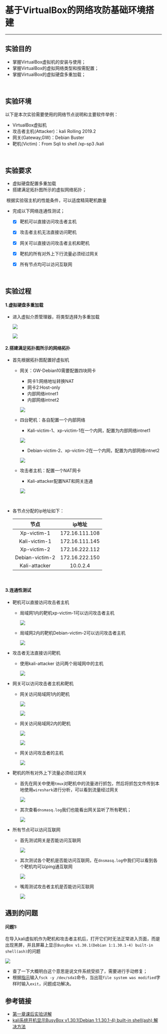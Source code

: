# 基于VirtualBox的网络攻防基础环境搭建

---

## 实验目的

* 掌握VirtualBox虚拟机的安装与使用；
* 掌握VirtualBox的虚拟网络类型和按需配置；
* 掌握VirtualBox的虚拟硬盘多重加载；

<br>

## 实验环境

以下是本次实验需要使用的网络节点说明和主要软件举例：

* VirtualBox虚拟机
* 攻击者主机(Attacker)：kali Rolling 2019.2
* 网关(Gateway,GW)：Debian Buster
* 靶机(Victim)：From Sqli to shell /xp-sp3 /kali

<br>

## 实验要求

* 虚拟硬盘配置多重加载
* 搭建满足拓扑图所示的虚拟网络拓扑；

​		根据实验宿主机的性能条件，可以适度精简靶机数量

* 完成以下网络连通性测试；

  * [x] 靶机可以直接访问攻击者主机

  * [x] 攻击者主机无法直接访问靶机

  * [x] 网关可以直接访问攻击者主机和靶机

  * [x] 靶机的所有对外上下行流量必须经过网关

  * [x] 所有节点均可以访问互联网

    <br>

## 实验过程

#### 1.虚拟硬盘多重加载

* 进入虚拟介质管理器，将类型选择为多重加载

  ![](./图片/配置多重加载.png)

  ![](./图片/多重加载.png)

#### 2.搭建满足拓扑图所示的网络拓扑

* 首先根据拓扑图配置好虚拟机

  * 网关：GW-Debian10需要配置四块网卡

    * 网卡1:网络地址转换NAT
    * 网卡2:Host-only
    * 内部网络intnet1
    * 内部网络intnet2

    ![](./图片/网关配置.png)

  * 四台靶机：各自配置一个内部网络

    * Kali-victim-1、xp-victim-1在一个内网，配置为内部网络intnet1

    ![](./图片/局域网1.png)

    * Debian-victim-2、xp-victim-2在一个内网，配置为内部网络intnet2

    ![](./图片/局域网2.png)

  * 攻击者主机：配置一个NAT网卡

    * Kali-attacker配置NAT和网关连通

    ![](./图片/攻击者主机配置.png)

​			<br>

* 各节点分配的ip地址如下：

  |      节点       |     ip地址     |
  | :-------------: | :------------: |
  |   Xp-victim-1   | 172.16.111.108 |
  |  Kali-victim-1  | 172.16.111.145 |
  |   Xp-victim-2   | 172.16.222.112 |
  | Debian-victim-2 | 172.16.222.150 |
  |  Kali-attacker  |    10.0.2.4    |

<br>

#### 3.连通性测试

* 靶机可以直接访问攻击者主机

  * 局域网1内的靶机xp-victim-1可以访问攻击者主机

    ![](./图片/局域网1的靶机攻击attacker.png)

  * 局域网2内的靶机Debian-victim-2可以访问攻击者主机

    ![](./图片/局域网2的靶机攻击attacker.png)

* 攻击者无法直接访问靶机

  * 使用kali-attacker 访问两个局域网中的主机

    ![](./图片/攻击者主机访问靶机.png)

* 网关可以访问攻击者主机和靶机

  * 网关访问局域网1内的靶机

    ![](./图片/网关访问局域网1.0.png)

    ![](./图片/网关访问局域网1.1.png)

  * 网关访问局域网2内的靶机

    ![](./图片/网关访问局域网2.0.png)

    ![](./图片/网关访问局域网2.1.png)

  * 网关访问攻击者的主机

    ![](./图片/网关访问攻击者主机.png)

* 靶机的所有对外上下流量必须经过网关

  * 首先在网关中使用`tmux`对靶机中的流量进行抓包，然后将抓包文件传到本地使用`wireshark`进行分析，可以看到流量经过网关

    ![](./图片/wireshark抓包.png)

  * 其次查看`dnsmasq.log`我们也能看出网关监听了所有靶机；

    ![](./图片/各个节点访问互联网.png)

* 所有节点可以访问互联网

  * 首先测试网关是否能访问互联网

    ![](./图片/网关访问互联网.png)

  * 其次测试各个靶机是否能访问互联网，在`dnsmasq.log`中我们可以看到各个靶机均可以ping通互联网

    ![](./图片/各个节点访问互联网.png)

  * 嘴周测试攻击者主机是否能访问互联网

    ![](./图片/attacker访问互联网.png)

  

## 遇到的问题

#### 问题1:

在导入kali虚拟机作为靶机和攻击者主机后，打开它们时无法正常进入页面，而是出现黑屏，并且屏幕上显示`BusyBox v1.30.1(Debian 1:1.30.1-4) built-in shell(ash)`的问题

![](./图片/BusyBox报错.png)

* 查了一下大概明白这个意思是说文件系统受损了，需要进行手动修复；
* 根据[指示](https://blog.csdn.net/weixin_43845335/article/details/105784758)输入`fsck -y /dev/sda1`命令，当出现`file system was modified`字样时输入`exit`，问题成功解决。

## 参考链接

* [第一章课后实验详解](http://courses.cuc.edu.cn/course/90732/learning-activity/full-screen#/378195)
* [kali系统开机显示BusyBox v1.30.1(Debian 1:1.30.1-4) built-in shell(ash) 解决方法](https://blog.csdn.net/weixin_43845335/article/details/105784758)